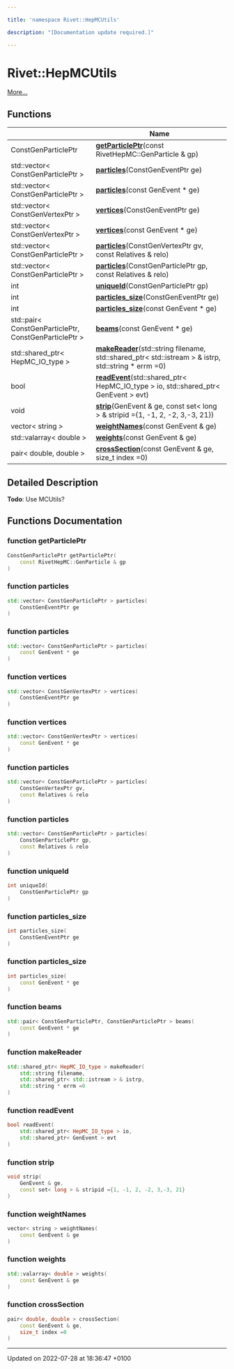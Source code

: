```yaml
---

title: 'namespace Rivet::HepMCUtils'

description: "[Documentation update required.]"

---
```


# Rivet::HepMCUtils

 [More...](#detailed-description)

## Functions

|                | Name           |
| -------------- | -------------- |
| ConstGenParticlePtr | **[getParticlePtr](/documentation/code/namespaces/namespacerivet_1_1hepmcutils/#function-getparticleptr)**(const RivetHepMC::GenParticle & gp) |
| std::vector< ConstGenParticlePtr > | **[particles](/documentation/code/namespaces/namespacerivet_1_1hepmcutils/#function-particles)**(ConstGenEventPtr ge) |
| std::vector< ConstGenParticlePtr > | **[particles](/documentation/code/namespaces/namespacerivet_1_1hepmcutils/#function-particles)**(const GenEvent * ge) |
| std::vector< ConstGenVertexPtr > | **[vertices](/documentation/code/namespaces/namespacerivet_1_1hepmcutils/#function-vertices)**(ConstGenEventPtr ge) |
| std::vector< ConstGenVertexPtr > | **[vertices](/documentation/code/namespaces/namespacerivet_1_1hepmcutils/#function-vertices)**(const GenEvent * ge) |
| std::vector< ConstGenParticlePtr > | **[particles](/documentation/code/namespaces/namespacerivet_1_1hepmcutils/#function-particles)**(ConstGenVertexPtr gv, const Relatives & relo) |
| std::vector< ConstGenParticlePtr > | **[particles](/documentation/code/namespaces/namespacerivet_1_1hepmcutils/#function-particles)**(ConstGenParticlePtr gp, const Relatives & relo) |
| int | **[uniqueId](/documentation/code/namespaces/namespacerivet_1_1hepmcutils/#function-uniqueid)**(ConstGenParticlePtr gp) |
| int | **[particles_size](/documentation/code/namespaces/namespacerivet_1_1hepmcutils/#function-particles-size)**(ConstGenEventPtr ge) |
| int | **[particles_size](/documentation/code/namespaces/namespacerivet_1_1hepmcutils/#function-particles-size)**(const GenEvent * ge) |
| std::pair< ConstGenParticlePtr, ConstGenParticlePtr > | **[beams](/documentation/code/namespaces/namespacerivet_1_1hepmcutils/#function-beams)**(const GenEvent * ge) |
| std::shared_ptr< HepMC_IO_type > | **[makeReader](/documentation/code/namespaces/namespacerivet_1_1hepmcutils/#function-makereader)**(std::string filename, std::shared_ptr< std::istream > & istrp, std::string * errm =0) |
| bool | **[readEvent](/documentation/code/namespaces/namespacerivet_1_1hepmcutils/#function-readevent)**(std::shared_ptr< HepMC_IO_type > io, std::shared_ptr< GenEvent > evt) |
| void | **[strip](/documentation/code/namespaces/namespacerivet_1_1hepmcutils/#function-strip)**(GenEvent & ge, const set< long > & stripid ={1, -1, 2, -2, 3,-3, 21}) |
| vector< string > | **[weightNames](/documentation/code/namespaces/namespacerivet_1_1hepmcutils/#function-weightnames)**(const GenEvent & ge) |
| std::valarray< double > | **[weights](/documentation/code/namespaces/namespacerivet_1_1hepmcutils/#function-weights)**(const GenEvent & ge) |
| pair< double, double > | **[crossSection](/documentation/code/namespaces/namespacerivet_1_1hepmcutils/#function-crosssection)**(const GenEvent & ge, size_t index =0) |

## Detailed Description


**Todo**: Use MCUtils? 

## Functions Documentation

### function getParticlePtr

```cpp
ConstGenParticlePtr getParticlePtr(
    const RivetHepMC::GenParticle & gp
)
```


### function particles

```cpp
std::vector< ConstGenParticlePtr > particles(
    ConstGenEventPtr ge
)
```


### function particles

```cpp
std::vector< ConstGenParticlePtr > particles(
    const GenEvent * ge
)
```


### function vertices

```cpp
std::vector< ConstGenVertexPtr > vertices(
    ConstGenEventPtr ge
)
```


### function vertices

```cpp
std::vector< ConstGenVertexPtr > vertices(
    const GenEvent * ge
)
```


### function particles

```cpp
std::vector< ConstGenParticlePtr > particles(
    ConstGenVertexPtr gv,
    const Relatives & relo
)
```


### function particles

```cpp
std::vector< ConstGenParticlePtr > particles(
    ConstGenParticlePtr gp,
    const Relatives & relo
)
```


### function uniqueId

```cpp
int uniqueId(
    ConstGenParticlePtr gp
)
```


### function particles_size

```cpp
int particles_size(
    ConstGenEventPtr ge
)
```


### function particles_size

```cpp
int particles_size(
    const GenEvent * ge
)
```


### function beams

```cpp
std::pair< ConstGenParticlePtr, ConstGenParticlePtr > beams(
    const GenEvent * ge
)
```


### function makeReader

```cpp
std::shared_ptr< HepMC_IO_type > makeReader(
    std::string filename,
    std::shared_ptr< std::istream > & istrp,
    std::string * errm =0
)
```


### function readEvent

```cpp
bool readEvent(
    std::shared_ptr< HepMC_IO_type > io,
    std::shared_ptr< GenEvent > evt
)
```


### function strip

```cpp
void strip(
    GenEvent & ge,
    const set< long > & stripid ={1, -1, 2, -2, 3,-3, 21}
)
```


### function weightNames

```cpp
vector< string > weightNames(
    const GenEvent & ge
)
```


### function weights

```cpp
std::valarray< double > weights(
    const GenEvent & ge
)
```


### function crossSection

```cpp
pair< double, double > crossSection(
    const GenEvent & ge,
    size_t index =0
)
```






-------------------------------

Updated on 2022-07-28 at 18:36:47 +0100
